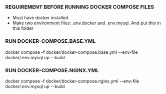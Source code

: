 ### REQUIREMENT BEFORE RUNNING DOCKER COMPOSE FILES
- Must have docker installed
- Make two environment files: .env.docker and .env.mysql. And put this in this folder

### RUN DOCKER-COMPOSE.BASE.YML
docker compose -f docker/docker-compose.base.yml --env-file docker/.env.mysql up --build

### RUN DOCKER-COMPOSE.NGINX.YML
docker compose -f docker/docker-compose.nginx.yml --env-file docker/.env.mysql up --build